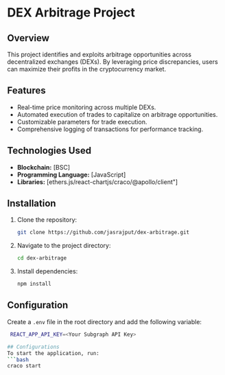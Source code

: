 # DEX Arbitrage Project

## Overview
This project identifies and exploits arbitrage opportunities across decentralized exchanges (DEXs). By leveraging price discrepancies, users can maximize their profits in the cryptocurrency market.

## Features
- Real-time price monitoring across multiple DEXs.
- Automated execution of trades to capitalize on arbitrage opportunities.
- Customizable parameters for trade execution.
- Comprehensive logging of transactions for performance tracking.

## Technologies Used
- **Blockchain:** [BSC]
- **Programming Language:** [JavaScript]
- **Libraries:** [ethers.js/react-chartjs/craco/@apollo/client"]

## Installation

1. Clone the repository:
   ```bash
   git clone https://github.com/jasrajput/dex-arbitrage.git

2. Navigate to the project directory:
    ```bash
    cd dex-arbitrage

3. Install dependencies:
    ```bash
    npm install

## Configuration

   Create a `.env` file in the root directory and add the following variable:
   ```bash
    REACT_APP_API_KEY=<Your Subgraph API Key>

## Configurations
   To start the application, run:
   ```bash
   craco start
